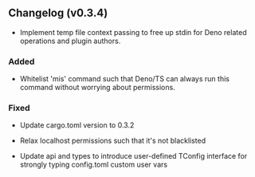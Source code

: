 <!-- Generated by Make It So changelog plugin -->
<!-- Version: v0.3.4 -->
<!-- Generated: 2025-06-10T14:39:05.144Z -->

## Changelog (v0.3.4)

- Implement temp file context passing to free up stdin for Deno related operations and plugin authors.

### Added

- Whitelist 'mis' command such that Deno/TS can always run this command without worrying about permissions.

### Fixed

- Update cargo.toml version to 0.3.2

- Relax localhost permissions such that it's not blacklisted

- Update api and types to introduce user-defined TConfig interface for strongly typing config.toml custom user vars
